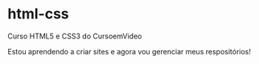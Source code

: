 # html-css
Curso HTML5 e CSS3 do CursoemVideo

Estou aprendendo a criar sites e agora vou gerenciar meus respositórios!